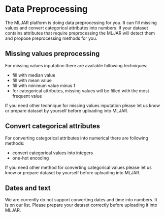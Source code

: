 # Data Preprocessing

The MLJAR platform is doing data preprocessing for you.
It can fill missing values and convert categorical attributes into numbers.
If your dataset contains attributes that require preprocessing the MLJAR will
detect them and propose preprocessing methods for you.

## Missing values preprocessing

For missing values inputation there are available following techniques:

 - fill with median value
 - fill with mean value
 - fill with minimum value minus 1
 - for categorical attributes, missing values will be filled with the most frequent value

If you need other technique for missing values inputation please let us know or
prepare dataset by yourself before uploading into MLJAR.

## Convert categorical attributes

For converting categorical attributes into numerical there are following methods:

 - convert categorical values into integers
 - one-hot encoding

 If you need other method for converting categorical values please let us know or
 prepare dataset by yourself before uploading into MLJAR.

## Dates and text

We are currently do not support converting dates and time into numbers.
It is on our list. Please prepare your dataset correctly before uploading it into MLJAR.
